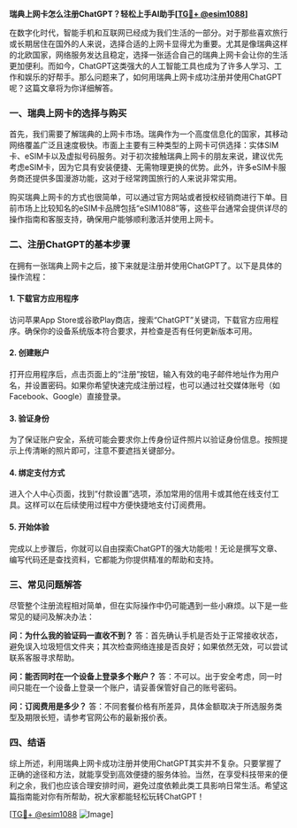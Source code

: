 **瑞典上网卡怎么注册ChatGPT？轻松上手AI助手[[TG💪+ @esim1088](https://t.me/s/esim1088)]**

在数字化时代，智能手机和互联网已经成为我们生活的一部分。对于那些喜欢旅行或长期居住在国外的人来说，选择合适的上网卡显得尤为重要。尤其是像瑞典这样的北欧国家，网络服务发达且稳定，选择一张适合自己的瑞典上网卡会让你的生活更加便利。而如今，ChatGPT这类强大的人工智能工具也成为了许多人学习、工作和娱乐的好帮手。那么问题来了，如何用瑞典上网卡成功注册并使用ChatGPT呢？这篇文章将为你详细解答。

### 一、瑞典上网卡的选择与购买

首先，我们需要了解瑞典的上网卡市场。瑞典作为一个高度信息化的国家，其移动网络覆盖广泛且速度极快。市面上主要有三种类型的上网卡可供选择：实体SIM卡、eSIM卡以及虚拟号码服务。对于初次接触瑞典上网卡的朋友来说，建议优先考虑eSIM卡，因为它具有安装便捷、无需物理更换的优势。此外，许多eSIM卡服务商还提供多国漫游功能，这对于经常跨国旅行的人来说非常实用。

购买瑞典上网卡的方式也很简单，可以通过官方网站或者授权经销商进行下单。目前市场上比较知名的eSIM卡品牌包括“eSIM1088”等，这些平台通常会提供详尽的操作指南和客服支持，确保用户能够顺利激活并使用上网卡。

### 二、注册ChatGPT的基本步骤

在拥有一张瑞典上网卡之后，接下来就是注册并使用ChatGPT了。以下是具体的操作流程：

#### 1. 下载官方应用程序
访问苹果App Store或谷歌Play商店，搜索“ChatGPT”关键词，下载官方应用程序。确保你的设备系统版本符合要求，并检查是否有任何更新版本可用。

#### 2. 创建账户
打开应用程序后，点击页面上的“注册”按钮，输入有效的电子邮件地址作为用户名，并设置密码。如果你希望快速完成注册过程，也可以通过社交媒体账号（如Facebook、Google）直接登录。

#### 3. 验证身份
为了保证账户安全，系统可能会要求你上传身份证件照片以验证身份信息。按照提示上传清晰的照片即可，注意不要遮挡关键部分。

#### 4. 绑定支付方式
进入个人中心页面，找到“付款设置”选项，添加常用的信用卡或其他在线支付工具。这样可以在后续使用过程中方便快捷地支付订阅费用。

#### 5. 开始体验
完成以上步骤后，你就可以自由探索ChatGPT的强大功能啦！无论是撰写文章、编写代码还是查找资料，它都能为你提供精准的帮助和支持。

### 三、常见问题解答

尽管整个注册流程相对简单，但在实际操作中仍可能遇到一些小麻烦。以下是一些常见的疑问及解决办法：

**问：为什么我的验证码一直收不到？**
答：首先确认手机是否处于正常接收状态，避免误入垃圾短信文件夹；其次检查网络连接是否良好；如果依然无效，可以尝试联系客服寻求帮助。

**问：能否同时在一个设备上登录多个账户？**
答：不可以。出于安全考虑，同一时间只能在一个设备上登录一个账户，请妥善保管好自己的账号密码。

**问：订阅费用是多少？**
答：不同套餐价格有所差异，具体金额取决于所选服务类型及期限长短，请参考官网公布的最新报价表。

### 四、结语

综上所述，利用瑞典上网卡成功注册并使用ChatGPT其实并不复杂。只要掌握了正确的途径和方法，就能享受到高效便捷的服务体验。当然，在享受科技带来的便利之余，我们也应该合理安排时间，避免过度依赖此类工具影响日常生活。希望这篇指南能对你有所帮助，祝大家都能轻松玩转ChatGPT！

[[TG💪+ @esim1088](https://t.me/s/esim1088) ![Image](https://i.postimg.cc/4NQfJmqS/Snipaste-2025-05-13-00-14-12.png)]